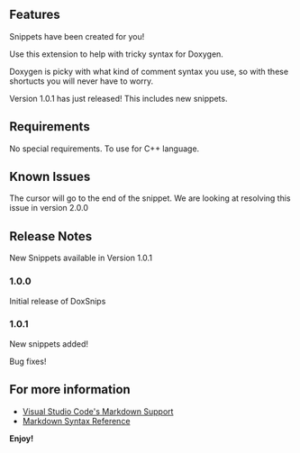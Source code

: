 ## Features

Snippets have been created for you!

Use this extension to help with tricky syntax for Doxygen.

Doxygen is picky with what kind of comment syntax you use, so with these shortucts you will never have to worry.

Version 1.0.1 has just released! This includes new snippets.

## Requirements

No special requirements. To use for C++ language.


## Known Issues

The cursor will go to the end of the snippet. We are looking at resolving this issue in version 2.0.0

## Release Notes

New Snippets available in Version 1.0.1

### 1.0.0

Initial release of DoxSnips

### 1.0.1

New snippets added!

Bug fixes!

## For more information

* [Visual Studio Code's Markdown Support](http://code.visualstudio.com/docs/languages/markdown)
* [Markdown Syntax Reference](https://help.github.com/articles/markdown-basics/)

**Enjoy!**
